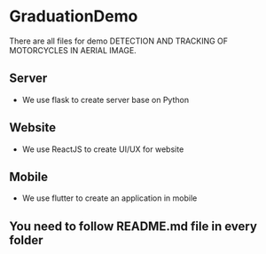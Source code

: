 # GraduationDemo

There are all files for demo DETECTION AND TRACKING OF MOTORCYCLES IN 
AERIAL IMAGE.

## Server

- We use flask to create server base on Python

## Website

- We use ReactJS to create UI/UX for website

## Mobile

- We use flutter to create an application in mobile

## You need to follow README.md file in every folder
